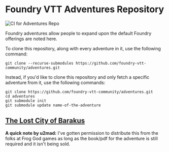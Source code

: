 # Foundry VTT Adventures Repository

![CI for Adventures Repo](https://github.com/foundry-vtt-community/adventures/workflows/CI%20for%20Adventures%20Repo/badge.svg)

Foundry adventures allow people to expand upon the default Foundry offerings are noted here.

To clone this repository, along with every adventure in it, use the following command:

```
git clone --recurse-submodules https://github.com/foundry-vtt-community/adventures.git
```

Instead, if you'd like to clone this repository and only fetch a specific adventure from it, use the following commands:

```
git clone https://github.com/foundry-vtt-community/adventures.git
cd adventures
git submodule init
git submodule update name-of-the-adventure
```


## [The Lost City of Barakus](Foundry%20VTT%20Adventures%20for%20DnD%205E/The-Lost-City-of-Barakus.md)
**A quick note by u2mad:** I've gotten permission to distribute this from the folks at Frog God games as long as the book/pdf for the adventure is still required and it isn't being sold.<br>

